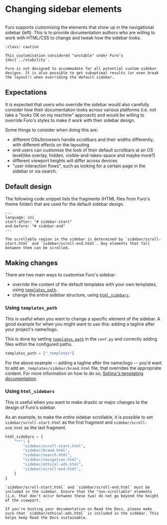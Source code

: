 # Changing sidebar elements

```{versionadded} 2020.11.15.beta17

```

Furo supports customising the elements that show up in the navigational sidebar (left). This is to provide documentation authors who are willing to work with HTML/CSS to change and tweak how the sidebar looks.

```{admonition} Unstable
:class: caution

This customisation considered "unstable" under Furo's {doc}`../stability`.

Furo is not designed to accommodate for all potential custom sidebar designs. It is also possible to get suboptimal results (or even break the layout!) when overriding the default sidebar.
```

## Expectations

It is expected that users who override the sidebar would also carefully consider how their documentation looks across various platforms (i.e. not take a "looks OK on my machine" approach) and would be willing to override Furo's styles to make it work with their sidebar design.

Some things to consider when doing this are:

- different OSs/browsers handle scrollbars and their widths differently,
  with different effects on the layouting
- end users can customise the look of their default scrollbars at an OS level(like overlay, hidden, visible-and-takes-space and maybe more?)
- different viewport heights will differ across devices
- "user interaction flows", such as looking for a certain page in the sidebar or via search.

## Default design

The following code snippet lists the fragments (HTML files from Furo's theme folder) that are used for the default sidebar design.

```{literalinclude} ../../src/furo_ys/theme/furo-ys/theme.conf
---
language: ini
start-after: "# sidebar-start"
end-before: "# sidebar-end"
---
```

```{hint}
The scrollable region in the sidebar is determined by `sidebar/scroll-start.html` and `sidebar/scroll-end.html`. Any elements that fall between them can be scrolled.
```

## Making changes

There are two main ways to customise Furo's sidebar:

- override the content of the default templates with your own templates, using [`templates_path`][sphinx-templates_path].
- change the entire sidebar structure, using [`html_sidebars`][sphinx-html_sidebars].

### Using `templates_path`

This is useful when you want to change a specific element of the sidebar. A good example for when you might want to use this: adding a tagline after your project's name/logo.

This is done by setting [`templates_path`][sphinx-templates_path] in the `conf.py` and correctly adding files within the configured paths.

```python
templates_path = ["_templates"]
```

For the above example -- adding a tagline after the name/logo -- you'd want to add an `_templates/sidebar/brand.html` file, that overrides the appropriate content. For more information on how to do so, [Sphinx's templating documentation][templating].

### Using `html_sidebars`

This is useful when you want to make drastic or major changes to the design of Furo's sidebar.

As an example, to make the _entire_ sidebar scrollable, it is possible to set `sidebar/scroll-start.html` as the first fragment and `sidebar/scroll-end.html` as the last fragment.

```py
html_sidebars = {
    "**": [
        "sidebar/scroll-start.html",
        "sidebar/brand.html",
        "sidebar/search.html",
        "sidebar/navigation.html",
        "sidebar/ethical-ads.html",
        "sidebar/scroll-end.html",
    ]
}
```

```{warning}
`sidebar/scroll-start.html` and `sidebar/scroll-end.html` must be included in the sidebar. Ensure that the "non-scrollable" elements (i.e. that don't occur between these two) do not go beyond the height of the viewport.
```

```{tip}
If you're hosting your documentation on Read the Docs, please make sure that `sidebar/ethical-ads.html` is included in the sidebar. This helps keep Read the Docs sustainable.
```

[sphinx-templates_path]: https://www.sphinx-doc.org/en/master/usage/configuration.html#confval-templates_path
[sphinx-html_sidebars]: https://www.sphinx-doc.org/en/master/usage/configuration.html#confval-html_sidebars
[templating]: https://www.sphinx-doc.org/en/master/development/theming.html#templating
